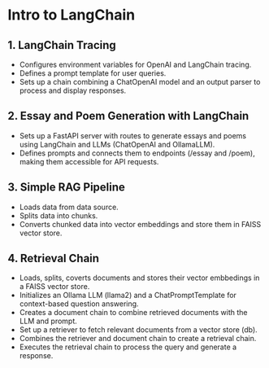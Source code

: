 # Intro to LangChain

## 1. LangChain Tracing
  * Configures environment variables for OpenAI and LangChain tracing.
  * Defines a prompt template for user queries.
  * Sets up a chain combining a ChatOpenAI model and an output parser to process and display responses.

## 2. Essay and Poem Generation with LangChain
  * Sets up a FastAPI server with routes to generate essays and poems using LangChain and LLMs (ChatOpenAI and OllamaLLM).
  * Defines prompts and connects them to endpoints (/essay and /poem), making them accessible for API requests.

## 3. Simple RAG Pipeline
  * Loads data from data source.
  * Splits data into chunks.
  * Converts chunked data into vector embeddings and store them in FAISS vector store.

## 4. Retrieval Chain
  * Loads, splits, coverts documents and stores their vector embbedings in a FAISS vector store.
  * Initializes an Ollama LLM (llama2) and a ChatPromptTemplate for context-based question answering.
  * Creates a document chain to combine retrieved documents with the LLM and prompt.
  * Set up a retriever to fetch relevant documents from a vector store (db).
  * Combines the retriever and document chain to create a retrieval chain.
  * Executes the retrieval chain to process the query and generate a response.